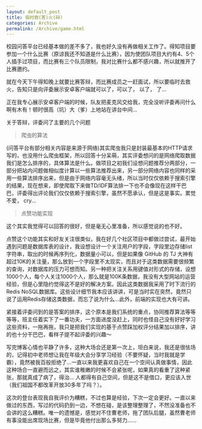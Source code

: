 ```yaml
---
layout: default_post
title: 临时救(答)火(辩)
categories: Archive
permalink: /Archive/game.html
---
```


校园问答平台已经基本做的差不多了，我也好久没有再做相关工作了。得知项目要参加一个什么比赛（原谅我还不知道是什么比赛），因为使团队项目大约有4、5个人插手过项目，而比赛有三个队员限制，我对比赛什么都不感兴趣，所以就推开了比赛邀约。

就在今天下午得知晚上就要比赛答辩，而比赛成员之一赶面试，所以要临时去救火，告知只是向评委展示安卓客户端就可以了，可以了， 以了， 了...

正在我专心展示安卓客户端的时候，队友把麦克风交给我，完全没听评委再问什么啊有木有！顿时很高（坑）大（爹）上地站在讲台中间...

关于答辩，评委问了主要的几个问题

> 爬虫的算法

(问答平台有部分相关内容是来源于网络)其实爬虫我只是封装最基本的HTTP请求写的，也没用什么爬虫框架，所以回答十分呆萌，其实评委想问的是网络爬取数据我们是怎么排序的，具体算法是什么。做项目之初我们设想问题推荐分两部分，一部分把站内问题做相似度计算以一些算法推荐出来，另一部分网络内容也同样的采用一些算法排序出来，但是由于网络内容毫无头绪，所以当时仅仅依赖于搜索引擎的结果，现在想来，即使爬取下来做TD/IDF算法排一下也不会像现在这样干巴巴，评委得出评论我们仅仅依赖于搜索引擎，虽然不愿承认，但是这是事实。累觉不爱， cry...

> 点赞功能实现

这个其实我觉得可以回答的很好，但是毫无心里准备，所以感觉说的也不好。

点赞这个功能其实和好友关注很类似，我在好几个社区项目中都做过尝试，最开始遇到问题是数据库表的设计，我设想设计一个关注用户的字段，字段里边存储list字符串，取出的时候再序列化，数据量小可以，但是如果像 GitHub 的 TJ 大神有超过10K的关注量，那么放到一个字段里不太现实，而且对于这类数据需要很频繁的查询，对数据库的压力可想而知。另一种把关注关系用键值对形式的存储，设想1000个人，每个人关注1000个人，那么就是100K条数据，我没有大型网站的运营经验，但是心里隐约觉得这不是好的解决方案。因此这类数据我采用了时下流行的Redis NoSQL数据库。这些设计细节我本应该讲讲，可是当时实在突然，竟然只说了运用Redis存储这类数据，而忘了说为什么...此外，前端的实现也大有可讲。


紧接着评委问到的是答案的排序，这个原本是我们系统的重点，协同推荐算法等等等等，班主任着实下了一番功夫，一方面进度没赶上，同时也怪自己没有好好学习这些资料，一拖再拖，我只是把我们实现的基于点赞踩加权评分结果加以排序，讲的也十分干巴巴，看样子提不起评委的兴趣～


写完博客心情也平静了许多，这种大场合还是第一次上，坦白来说，我还是很怯场的，记得初中老师想让我在年级大会分享学习经验（不要怀疑，当时我就是学霸），竟然被我百般拒绝了...一直以来我更喜欢自己在一个空间认真做事情，因此这种场合一直避而远之，其实谁稚嫩的时候不会紧张呢，如果真的看重了这种紧张，那就真成了病了，得治... 人都得有自己空间，但是这不是借口，更应该入世（我们祖国不都改革开放30多年了吗？）。


这次的登台表现我自我评价为糟糕，不过也算是经验，下次一定会更好。一直以来做过的东西，写过的代码扔到一边，不想在碰，是该整理整理了，不然没准备也不会讲的这么糟糕。唯一的遗憾是，感觉对不住曹老师，拖了团队后腿，虽然曹老师有事没能出席现场比赛，但是毕竟他付出那么多努力......

